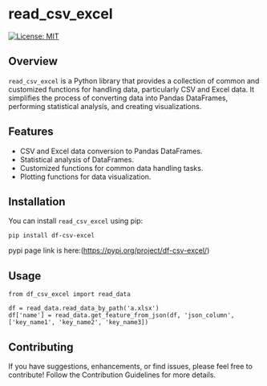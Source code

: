 # read_csv_excel

[![License: MIT](https://img.shields.io/badge/License-MIT-yellow.svg)](https://opensource.org/licenses/MIT)

## Overview

`read_csv_excel` is a Python library that provides a collection of common and customized functions for handling data, particularly CSV and Excel data. It simplifies the process of converting data into Pandas DataFrames, performing statistical analysis, and creating visualizations.

## Features

- CSV and Excel data conversion to Pandas DataFrames.
- Statistical analysis of DataFrames.
- Customized functions for common data handling tasks.
- Plotting functions for data visualization.

## Installation

You can install `read_csv_excel` using pip:

```
pip install df-csv-excel
```

pypi page link is here:(https://pypi.org/project/df-csv-excel/)

## Usage

```
from df_csv_excel import read_data 

df = read_data.read_data_by_path('a.xlsx')
df['name'] = read_data.get_feature_from_json(df, 'json_column', ['key_name1', 'key_name2', 'key_name3])
```

## Contributing
If you have suggestions, enhancements, or find issues, please feel free to contribute! Follow the Contribution Guidelines for more details.


